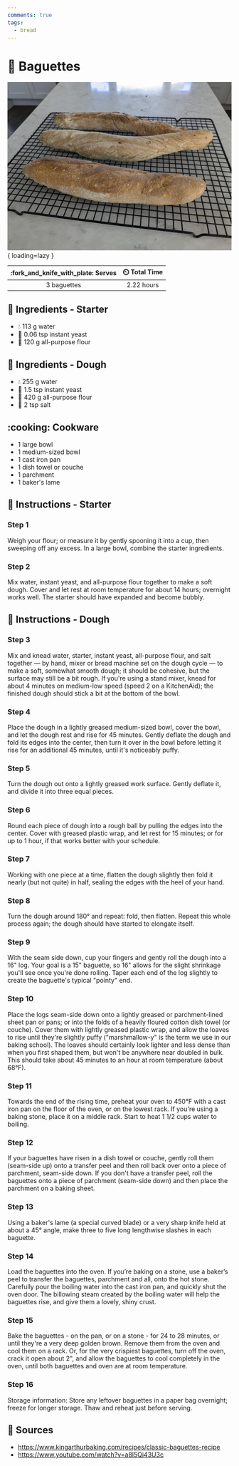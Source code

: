 ```yaml
---
comments: true
tags:
  - bread
---
```

# :baguette_bread: Baguettes

![Baguettes][1]{ loading=lazy }

| :fork_and_knife_with_plate: Serves | :timer_clock: Total Time |
|:----------------------------------:|:-----------------------: |
| 3 baguettes | 2.22 hours |

## :salt: Ingredients - Starter

- :droplet: 113 g water
- :microbe: 0.06 tsp instant yeast
- :ear_of_rice: 120 g all-purpose flour

## :salt: Ingredients - Dough

- :droplet: 255 g water
- :microbe: 1.5 tsp instant yeast
- :ear_of_rice: 420 g all-purpose flour
- :salt: 2 tsp salt

## :cooking: Cookware

- 1 large bowl
- 1 medium-sized bowl
- 1 cast iron pan
- 1 dish towel or couche
- 1 parchment
- 1 baker's lame

## :pencil: Instructions - Starter

### Step 1

Weigh your flour; or measure it by gently spooning it into a cup, then sweeping off any excess. In a large bowl, combine
the starter ingredients.

### Step 2

Mix water, instant yeast, and all-purpose flour together to make a soft dough. Cover and let rest at room temperature
for about 14 hours; overnight works well. The starter should have expanded and become bubbly.

## :pencil: Instructions - Dough

### Step 3

Mix and knead water, starter, instant yeast, all-purpose flour, and salt together — by hand, mixer
or bread machine set on the dough cycle — to make a soft, somewhat smooth dough; it should be cohesive, but the
surface may still be a bit rough. If you're using a stand mixer, knead for about 4 minutes on medium-low speed (speed 2
on a KitchenAid); the finished dough should stick a bit at the bottom of the bowl.

### Step 4

Place the dough in a lightly greased medium-sized bowl, cover the bowl, and let the dough rest and rise for 45 minutes.
Gently deflate the dough and fold its edges into the center, then turn it over in the bowl before letting it rise for an
additional 45 minutes, until it's noticeably puffy.

### Step 5

Turn the dough out onto a lightly greased work surface. Gently deflate it, and divide it into three equal pieces.

### Step 6

Round each piece of dough into a rough ball by pulling the edges into the center. Cover with greased plastic wrap, and
let rest for 15 minutes; or for up to 1 hour, if that works better with your schedule.

### Step 7

Working with one piece at a time, flatten the dough slightly then fold it nearly (but not quite) in half, sealing the
edges with the heel of your hand.

### Step 8

Turn the dough around 180° and repeat: fold, then flatten. Repeat this whole process again; the dough should have
started to elongate itself.

### Step 9

With the seam side down, cup your fingers and gently roll the dough into a 16" log. Your goal is a 15" baguette, so 16"
allows for the slight shrinkage you'll see once you're done rolling. Taper each end of the log slightly to create the
baguette's typical "pointy" end.

### Step 10

Place the logs seam-side down onto a lightly greased or parchment-lined sheet pan or pans; or into the folds of a
heavily floured cotton dish towel (or couche). Cover them with lightly greased plastic wrap, and allow the loaves to
rise until they're slightly puffy ("marshmallow-y" is the term we use in our baking school). The loaves should certainly
look lighter and less dense than when you first shaped them, but won't be anywhere near doubled in bulk. This should
take about 45 minutes to an hour at room temperature (about 68°F).

### Step 11

Towards the end of the rising time, preheat your oven to 450°F with a cast iron pan on the floor of the oven, or on the
lowest rack. If you're using a baking stone, place it on a middle rack. Start to heat 1 1/2 cups water to boiling.

### Step 12

If your baguettes have risen in a dish towel or couche, gently roll them (seam-side up) onto a transfer peel and then
roll back over onto a piece of parchment, seam-side down. If you don't have a transfer peel, roll the baguettes onto a
piece of parchment (seam-side down) and then place the parchment on a baking sheet.

### Step 13

Using a baker's lame (a special curved blade) or a very sharp knife held at about a 45° angle, make three to five long
lengthwise slashes in each baguette.

### Step 14

Load the baguettes into the oven. If you’re baking on a stone, use a baker’s peel to transfer the baguettes,
parchment and all, onto the hot stone. Carefully pour the boiling water into the cast iron pan, and quickly shut the
oven door. The billowing steam created by the boiling water will help the baguettes rise, and give them a lovely, shiny
crust.

### Step 15

Bake the baguettes - on the pan, or on a stone - for 24 to 28 minutes, or until they're a very deep golden brown. Remove
them from the oven and cool them on a rack. Or, for the very crispiest baguettes, turn off the oven, crack it open about
2", and allow the baguettes to cool completely in the oven, until both baguettes and oven are at room temperature.

### Step 16

Storage information: Store any leftover baguettes in a paper bag overnight; freeze for longer storage. Thaw and reheat
just before serving.

## :link: Sources

- <https://www.kingarthurbaking.com/recipes/classic-baguettes-recipe>
- <https://www.youtube.com/watch?v=a8l5Qi43U3c>

[1]: <../assets/images/baguettes.jpg>
